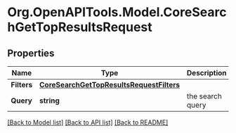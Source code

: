 # Org.OpenAPITools.Model.CoreSearchGetTopResultsRequest

## Properties

Name | Type | Description | Notes
------------ | ------------- | ------------- | -------------
**Filters** | [**CoreSearchGetTopResultsRequestFilters**](CoreSearchGetTopResultsRequestFilters.md) |  | [optional] 
**Query** | **string** | the search query | 

[[Back to Model list]](../README.md#documentation-for-models) [[Back to API list]](../README.md#documentation-for-api-endpoints) [[Back to README]](../README.md)

